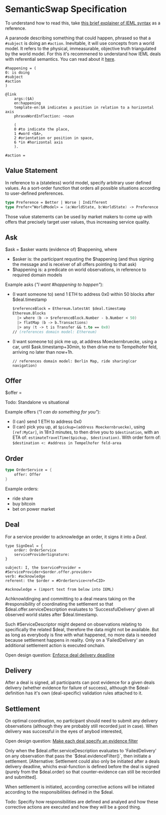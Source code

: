 # SemanticSwap Specification

To understand how to read this, take [this brief explainer of IEML syntax](./ieml.md) as a reference.

A paranode describing something that could happen, phrased so that a `#subject` is doing an `#action`. Inevitable, it will use concepts from a world model. It refers to the physical, immeasurable, objective truth triangulated by the world model. For this it's recommened to understand how IEML deals with referential semantics. You can read about it [here](https://intlekt.io/theoretical-principles/).

```ieml
#happening = (
0: is doing
#subject
#action
)

@link
	args:($A)
	en:happening
	template-en:$A indicates a position in relation to a horizontal axis
	phraseWordInflection: ~noun 
	
	(
	0 #to indicate the place,
	1 #word <$A>,
	2 #orientation or position in space,
	6 *in #horizontal axis
	).

```

```ieml
#action = 
```

## Value Statement

In reference to a (stateless) world model, specify arbitrary user defined values. As a sort-order function that orders all possible situations according to user-defined preferences.

```fsharp
type Preference = Better | Worse | Indifferent
type Prefer<^WorldModel> = (a:WorldState, b:WorldState) -> Preference
```

Those value statements can be used by market makers to come up with offers that precisely target user values, thus increasing service quality.

## Ask

$ask = $asker wants (evidence of) $happening, where
- $asker is: the participant requsting the $happening (and thus signing the message and is receiver of all offers pointing to that ask)
- $happening is: a predicate on world observations, in reference to required domain models

Example asks (_"I want #happening to happen"_):

- (I want someone to) send 1 ETH to address 0x0 within 50 blocks after $deal.timestamp
  ```fsharp
  $referenceBlock = Ethereum.latestAt $deal.timestamp
  Ethereum.Blocks
    |> where (b -> $referenceBlock.Number - b.Number < 50)
    |> flatMap (b -> b.Transactions)
    |> any (t -> t is Transfer && t.to == 0x0)
  // (references domain model: Ethereum)
  ```
- (I want someone to) pick me up, at address Moeckernbruecke, using a car, until $ask.timestamp+30min, to then drive me to Tempelhofer feld, arriving no later than now+1h.
  ```
  // references domain model: Berlin Map, ride sharing(car navigation)
  ```

## Offer

$offer = 

Todo: Standalone vs situational

Example offers (_"I can do something for you"_):

- (I can) send 1 ETH to address 0x0
- (I can) pick you up, at `$pickup=(address Moeckernbruecke)`, using `[ref:MyCar]`, in 18±3 minutes, to then drive you to `$destination`, with an ETA of: `estimateTravelTime($pickup, $destination)`.
  With order form of:
  `$destination <: #address in Tempelhofer feld-area`

## Order

```fsharp
type OrderService = {
    offer: Offer
}
```

Example orders:
- ride share
- buy bitcoin
- bet on power market

## Deal

For a service provider to acknowledge an order, it signs it into a _Deal_.

```fsharp=
type SignDeal = {
    order: OrderService
    serviceProviderSignature: 
}
```

```ieml
subject: I, the $serviceProvider = #ServiceProvider<$order.offer.provider>
verb: #acknowledge
referent: the $order = #OrderService<ref=CID>

#acknowledge = (import text from below into IEML)
```

Achknowldinging and committing to a deal means taking on the #responsibility of coordinating the settlement so that $deal.offer.serviceDescription evaluates to 'SuccessfulDelivery' given all observed world states after $deal.timestamp.

Such #ServiceDescriptor might depend on observations relating to specifically the related $deal, therefore the data might not be available. But as long as everybody is fine with what happened, no more data is needed because settlement happens in reality. Only on a 'FailedDelivery' an additional settlement action is executed onchain.

Open design question: [Enforce deal delivery deadline](/K3zbY57zSXOsrFtKXDexXQ)


## Delivery

After a deal is signed, all participants can post evidence for a given deals delivery (whether evidence for failure of success), although the $deal-definition has it's own (deal-specific) validation rules attached to it.

## Settlement

On optimal coordination, no participant should need to submit any delivery observations (although they are probably still recorded just in case). When delivery was successful in the eyes of anybod interested, 

Open design question: [Make each deal specify an evidence filter](/kkHl6drJSS2eynSU2gPkwg)

Only when the $deal.offer.serviceDescription evaluates to 'FailedDelivery' on any observation that pass the `$deal.evidenceFilter()`, then initiate a settlement. [Alternative: Settlement could also only be initiated after a deals delivery deadline, whichs eval-function is defined before the deal is signed (purely from the $deal.order) so that counter-evidence can still be recorded and submitted].

When settlement is initiated, according corrective actions will be initiated according to the responsibilities defined in the $deal.

Todo: Specifiy how responsibilities are defined and analyed and how these corrective actions are executed and how they will be a good thing.
